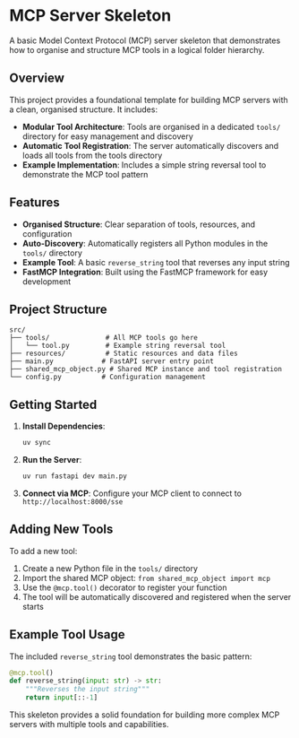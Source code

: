 # MCP Server Skeleton

A basic Model Context Protocol (MCP) server skeleton that demonstrates how to organise and structure MCP tools in a logical folder hierarchy.

## Overview

This project provides a foundational template for building MCP servers with a clean, organised structure. It includes:

- **Modular Tool Architecture**: Tools are organised in a dedicated `tools/` directory for easy management and discovery
- **Automatic Tool Registration**: The server automatically discovers and loads all tools from the tools directory
- **Example Implementation**: Includes a simple string reversal tool to demonstrate the MCP tool pattern

## Features

- **Organised Structure**: Clear separation of tools, resources, and configuration
- **Auto-Discovery**: Automatically registers all Python modules in the `tools/` directory
- **Example Tool**: A basic `reverse_string` tool that reverses any input string
- **FastMCP Integration**: Built using the FastMCP framework for easy development

## Project Structure

```
src/
├── tools/              # All MCP tools go here
│   └── tool.py         # Example string reversal tool
├── resources/          # Static resources and data files
├── main.py            # FastAPI server entry point
├── shared_mcp_object.py # Shared MCP instance and tool registration
└── config.py          # Configuration management
```

## Getting Started

1. **Install Dependencies**:
   ```bash
   uv sync
   ```

2. **Run the Server**:
   ```bash
   uv run fastapi dev main.py
   ```

3. **Connect via MCP**: Configure your MCP client to connect to `http://localhost:8000/sse`

## Adding New Tools

To add a new tool:

1. Create a new Python file in the `tools/` directory
2. Import the shared MCP object: `from shared_mcp_object import mcp`
3. Use the `@mcp.tool()` decorator to register your function
4. The tool will be automatically discovered and registered when the server starts

## Example Tool Usage

The included `reverse_string` tool demonstrates the basic pattern:

```python
@mcp.tool()
def reverse_string(input: str) -> str:
    """Reverses the input string"""
    return input[::-1]
```

This skeleton provides a solid foundation for building more complex MCP servers with multiple tools and capabilities.